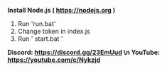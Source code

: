 **Install Node.js ( https://nodejs.org )**

1) Run 'run.bat'
2) Change token in index.js
3) Run ' start.bat '

**Discord: https://discord.gg/23EmUud \n
YouTube: https://youtube.com/c/Nykzjd**
